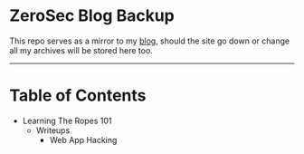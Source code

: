 # ZeroSec Blog Backup
This repo serves as a mirror to my [blog](https://blog.zsec.uk), should the site go down or change all my archives will be stored here too.

- - -

# Table of Contents
- Learning The Ropes 101
  - Writeups
    - Web App Hacking
